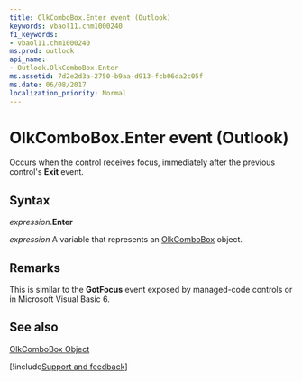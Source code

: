 ```yaml
---
title: OlkComboBox.Enter event (Outlook)
keywords: vbaol11.chm1000240
f1_keywords:
- vbaol11.chm1000240
ms.prod: outlook
api_name:
- Outlook.OlkComboBox.Enter
ms.assetid: 7d2e2d3a-2750-b9aa-d913-fcb06da2c05f
ms.date: 06/08/2017
localization_priority: Normal
---
```



# OlkComboBox.Enter event (Outlook)

Occurs when the control receives focus, immediately after the previous control's  **Exit** event.


## Syntax

_expression_.**Enter**

_expression_ A variable that represents an [OlkComboBox](Outlook.OlkComboBox.md) object.


## Remarks

This is similar to the  **GotFocus** event exposed by managed-code controls or in Microsoft Visual Basic 6.


## See also


[OlkComboBox Object](Outlook.OlkComboBox.md)

[!include[Support and feedback](~/includes/feedback-boilerplate.md)]